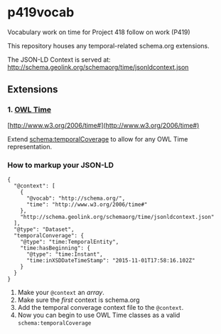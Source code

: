 # p419vocab
Vocabulary work on time for Project 418 follow on work (P419)

This repository houses any temporal-related schema.org extensions.

The JSON-LD Context is served at: http://schema.geolink.org/schemaorg/time/jsonldcontext.json

## Extensions

### 1. [OWL Time](http://www.w3.org/2006/time#)

[http://www.w3.org/2006/time#](http://www.w3.org/2006/time#)

Extend [schema:temporalCoverage](https://schema.org/temporalCoverage) to allow for any OWL Time representation.

### How to markup your JSON-LD

```
{
  "@context": [
    {
      "@vocab": "http://schema.org/",
      "time": "http://www.w3.org/2006/time#"
    }, 
    "http://schema.geolink.org/schemaorg/time/jsonldcontext.json"
  ],
  "@type": "Dataset",
  "temporalConverage": {
    "@type": "time:TemporalEntity",
    "time:hasBeginning": {
      "@type": "time:Instant",
      "time:inXSDDateTimeStamp": "2015-11-01T17:58:16.102Z"
    }
  }
}
```

1. Make your `@context` an *array*.
2. Make sure the *first* context is schema.org
3. Add the temporal converage context file to the `@context`.
4. Now you can begin to use OWL Time classes as a valid `schema:temporalCoverage`


